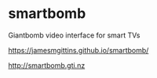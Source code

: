 # smartbomb
Giantbomb video interface for smart TVs

https://jamesmgittins.github.io/smartbomb/

http://smartbomb.gti.nz
